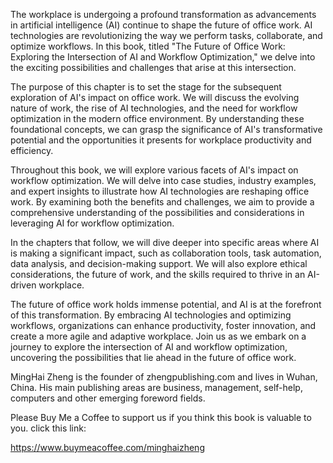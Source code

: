 
The workplace is undergoing a profound transformation as advancements in artificial intelligence (AI) continue to shape the future of office work. AI technologies are revolutionizing the way we perform tasks, collaborate, and optimize workflows. In this book, titled "The Future of Office Work: Exploring the Intersection of AI and Workflow Optimization," we delve into the exciting possibilities and challenges that arise at this intersection.

The purpose of this chapter is to set the stage for the subsequent exploration of AI's impact on office work. We will discuss the evolving nature of work, the rise of AI technologies, and the need for workflow optimization in the modern office environment. By understanding these foundational concepts, we can grasp the significance of AI's transformative potential and the opportunities it presents for workplace productivity and efficiency.

Throughout this book, we will explore various facets of AI's impact on workflow optimization. We will delve into case studies, industry examples, and expert insights to illustrate how AI technologies are reshaping office work. By examining both the benefits and challenges, we aim to provide a comprehensive understanding of the possibilities and considerations in leveraging AI for workflow optimization.

In the chapters that follow, we will dive deeper into specific areas where AI is making a significant impact, such as collaboration tools, task automation, data analysis, and decision-making support. We will also explore ethical considerations, the future of work, and the skills required to thrive in an AI-driven workplace.

The future of office work holds immense potential, and AI is at the forefront of this transformation. By embracing AI technologies and optimizing workflows, organizations can enhance productivity, foster innovation, and create a more agile and adaptive workplace. Join us as we embark on a journey to explore the intersection of AI and workflow optimization, uncovering the possibilities that lie ahead in the future of office work.

MingHai Zheng is the founder of zhengpublishing.com and lives in Wuhan, China. His main publishing areas are business, management, self-help, computers and other emerging foreword fields.

Please Buy Me a Coffee to support us if you think this book is valuable to you. click this link:

https://www.buymeacoffee.com/minghaizheng
